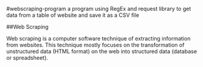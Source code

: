 #webscraping-program
a program using RegEx and request library to get data from a table of website and save it as a CSV file

##Web Scraping

Web scraping is a computer software technique of extracting information from websites. This technique mostly focuses on the transformation of unstructured data (HTML format) on the web into structured data (database or spreadsheet).
